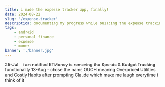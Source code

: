 ```yaml
---
title: i made the expense tracker app, finally!
date: 2024-08-22
slug: "/expense-tracker"
description: documenting my progress while building the expense tracking android app i had plans for since 2022
tags:
    - android
    - personal finance
    - expense
    - money
banner: './banner.jpg'
---
```


25-Jul - i am notified ETMoney is removing the Spends & Budget Tracking functionality
13-Aug - chose the name OUCH meaning Overpriced Utilities and Costly Habits after prompting Claude which make me laugh everytime i think of it

